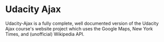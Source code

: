 # Udacity Ajax

Udacity-Ajax is a fully complete, well documented version of the Udacity Ajax course's website project which uses the Google Maps, New York Times, and (unofficial) Wikipedia API.